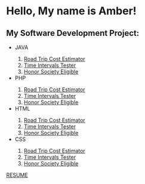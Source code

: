  
<img src=""/>

<body>

<h1>Hello, My name is Amber!</h1>

<h2>My Software Development Project:</h2>
<ul>
  <li>JAVA</li>
  <ol>
    <li><a href="">Road Trip Cost Estimator</a> </li>
    <li><a href="">Time Intervals Tester</a></li>
     <li><a href="">Honor Society Eligible</a></li>
  </ol>
  <li>PHP</li>
  <ol>
    <li><a href="">Road Trip Cost Estimator</a> </li>
    <li><a href="">Time Intervals Tester</a></li>
     <li><a href="">Honor Society Eligible</a></li>
  </ol>
  <li>HTML</li>
  <ol>
    <li><a href="">Road Trip Cost Estimator</a> </li>
    <li><a href="">Time Intervals Tester</a></li>
     <li><a href="">Honor Society Eligible</a></li>
  </ol>
  <li>CSS</li>
  <ol>
    <li><a href="">Road Trip Cost Estimator</a> </li>
    <li><a href="">Time Intervals Tester</a></li>
     <li><a href="">Honor Society Eligible</a></li>
  </ol>
</ul>
<a href="[README.md](https://github.com/AmberKRodriguez/ResumePage/blob/main/README.md)">RESUME</a>


